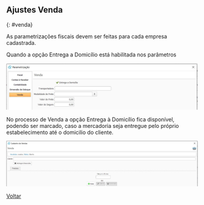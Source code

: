 

## Ajustes Venda

{: #venda}

As parametrizações fiscais devem ser feitas para cada empresa cadastrada. 

Quando a opção Entrega a Domicílio está habilitada nos parâmetros

![](images/ajustes_venda.jpg)



No processo de Venda a opção Entrega à Domicílio fica disponível, podendo ser marcado, caso a mercadoria seja entregue pelo próprio estabelecimento até o domicilio do cliente.

![](images/ajustes_venda_entrega_domicilio.jpg)





[Voltar](sistema.md#ajustes)



